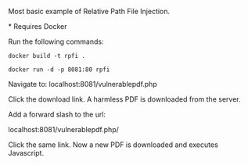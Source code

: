 Most basic example of Relative Path File Injection.

\* Requires Docker

Run the following commands:

`docker build -t rpfi .`

`docker run -d -p 8081:80 rpfi`

Navigate to:
localhost:8081/vulnerablepdf.php

Click the download link. A harmless PDF is downloaded from the server.

Add a forward slash to the url:

localhost:8081/vulnerablepdf.php/

Click the same link.
Now a new PDF is downloaded and executes Javascript.